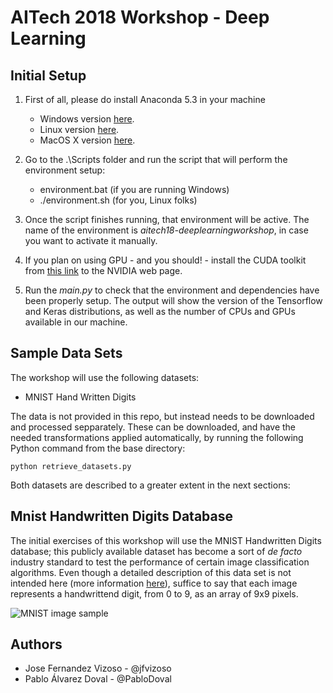# AITech 2018 Workshop - Deep Learning

## Initial Setup

1. First of all, please do install Anaconda 5.3 in your machine

    * Windows version [here](https://repo.continuum.io/archive/Anaconda3-5.3.0-Windows-x86_64.exe).
    * Linux version [here](https://repo.continuum.io/archive/Anaconda3-5.3.0-Linux-x86_64.sh).
    * MacOS X version [here](https://repo.continuum.io/archive/Anaconda3-5.3.0-Linux-x86_64.sh).

2. Go to the .\Scripts folder and run the script that will perform the environment setup:
    * environment.bat (if you are running Windows)
    * ./environment.sh (for you, Linux folks)

3. Once the script finishes running, that environment will be active. The name of the environment is *aitech18-deeplearningworkshop*, in case you want to activate it manually.

4. If you plan on using GPU - and you should! - install the CUDA toolkit from [this link](https://developer.nvidia.com/cuda-toolkit) to the NVIDIA web page.

5. Run the *main.py* to check that the environment and dependencies have been properly setup. The output will show the version of the Tensorflow and Keras distributions, as well as the number of CPUs and GPUs available in our machine.

## Sample Data Sets

The workshop will use the following datasets:

* MNIST Hand Written Digits

The data is not provided in this repo, but instead needs to be downloaded and processed sepparately. These can be downloaded, and have the needed transformations applied automatically, by running the following Python command from the base directory:

`python retrieve_datasets.py`

Both datasets are described to a greater extent in the next sections:

## Mnist Handwritten Digits Database

The initial exercises of this workshop will use the MNIST Handwritten Digits database; this publicly available dataset has become a sort of *de facto* industry standard to test the performance of certain image classification algorithms. Even though a detailed description of this data set is not intended here (more information [here](https://en.wikipedia.org/wiki/MNIST_database)), suffice to say that each image represents a handwrittend digit, from 0 to 9, as an array of 9x9 pixels.

![MNIST image sample](http://3.bp.blogspot.com/_UpN7DfJA0j4/TJtUBWPk0SI/AAAAAAAAABY/oWPMtmqJn3k/s1600/mnist_originals.png)

## Authors

* Jose Fernandez Vizoso - @jfvizoso
* Pablo Álvarez Doval - @PabloDoval
